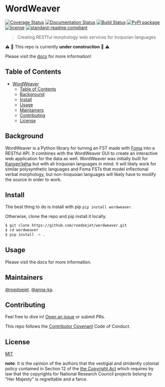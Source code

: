 # WordWeaver

[![Coverage Status](https://coveralls.io/repos/github/roedoejet/wordweaver/badge.svg?branch=master)](https://coveralls.io/github/roedoejet/wordweaver?branch=master)
[![Documentation Status](https://readthedocs.org/projects/wordweaver/badge/?version=latest)](https://wordweaver.readthedocs.io/en/latest/?badge=latest)
[![Build Status](https://travis-ci.org/roedoejet/wordweaver.svg?branch=master)](https://travis-ci.org/roedoejet/wordweaver)
[![PyPI package](https://img.shields.io/pypi/v/wordweaver.svg)](https://pypi.org/project/wordweaver/)
[![license](https://img.shields.io/github/license/roedoejet/wordweaver.svg)](LICENSE)
[![standard-readme compliant](https://img.shields.io/badge/readme%20style-standard-brightgreen.svg?style=flat-square)](https://github.com/roedoejet/wordweaver)

> Creating RESTful morphology web services for Iroquoian languages

:warning: :construction: This repo is currently **under construction** :construction: :warning:

Please visit the [docs](https://wordweaver.readthedocs.io/en/latest/?badge=latest) for more information!

## Table of Contents
- [WordWeaver](#wordweaver)
  - [Table of Contents](#table-of-contents)
  - [Background](#background)
  - [Install](#install)
  - [Usage](#usage)
  - [Maintainers](#maintainers)
  - [Contributing](#contributing)
  - [License](#license)

## Background

WordWeaver is a Python library for turning an FST made with [Foma](https://fomafst.github.io/morphtut.html) into a RESTful API. 
It combines with the WordWeaver GUI to create an interactive web application for the data as well. 
WordWeaver was initially built for [Kanyen’kéha](https://www.aclweb.org/anthology/W18-4806) but with all Iroquoian languages in mind. 
It will likely work for similar polysynthetic languages and Foma FSTs that model inflectional verbal morphology, 
but non-Iroquoian languages will likely have to modify the source in order to work.

## Install

The best thing to do is install with pip `pip install wordweaver`. 

Otherwise, clone the repo and pip install it locally.

```sh
$ git clone https://github.com/roedoejet/wordweaver.git
$ cd wordweaver
$ pip install -e .
```

## Usage

Please visit the docs for more information.

## Maintainers

[@roedoejet](https://github.com/roedoejet).
[@anna-ka](https://github.com/anna-ka).


## Contributing

Feel free to dive in! [Open an issue](https://github.com/roedoejet/g2p/issues/new) or submit PRs.

This repo follows the [Contributor Covenant](http://contributor-covenant.org/version/1/3/0/) Code of Conduct.


## License

[MIT](LICENSE)

**note**: It is the opinion of the authors that the vestigial and stridently colonial policy contained in Section 12 of the [the Copyright Act](https://laws-lois.justice.gc.ca/eng/acts/C-42/Index.html) which requires by law that the copyrights for National Research Council projects belong to "Her Majesty" is regrettable and a farce.
